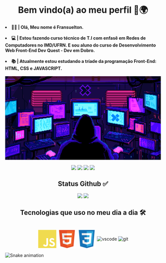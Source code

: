 <h1 align="center">Bem vindo(a) ao meu perfil 👋🌍</h1>

<strong>
  <li>🙋‍♂️ | Olá, Meu nome é Fransuelton.
<br>
<br>
  <li>💻 | Estou fazendo curso técnico de T.I com enfasê em Redes de Computadores no IMD/UFRN. E sou aluno do curso de Desenvolvimento Web Front-End Dev Quest - Dev em Dobro.
<br>
<br>
  <li>📚 | Atualmente estou estudando a tríade da programação Front-End: HTML, CSS e JAVASCRIPT.
</strong>
<br>

<div align="center">
<br>
<img src="./src/pixel-jeff-matrix-s.gif" width=800 height=270>

  <a href="https://instagram.com/elton_batista19" target="_blank"><img src="https://img.shields.io/badge/-Instagram-%23E4405F?style=for-the-badge&logo=instagram&logoColor=white" target="_blank"></a>
  <a href = "mailto:elton6103@gmail.com">
  <img src="https://img.shields.io/badge/Gmail-D14836?style=for-the-badge&logo=gmail&logoColor=white" target="_blank" ></a>
  <a href="https://www.linkedin.com/in/fransuelton/" target="_blank"><img src="https://img.shields.io/badge/LinkedIn-0077B5?style=for-the-badge&logo=linkedin&logoColor=white" target="_blank"></a>
  <a href="https://steamcommunity.com/id/Fransuelton/"><img src="https://img.shields.io/badge/Steam-000000?style=for-the-badge&logo=steam&logoColor=white"></a>

<h2>Status Github ✅</h2>
      <img height="170em" src="https://github-readme-stats.vercel.app/api?username=fransuelton&show_icons=true&theme=dark&include_all_commits=true&count_private=true"/>
      <img height="170em" src="https://github-readme-stats.vercel.app/api/top-langs/?username=fransuelton&layout=compact&langs_count=7&theme=dark"/>

<br>

<h2>Tecnologias que uso no meu dia a dia 🛠️</h2>
  
  <br>
  <img align="center" alt="Js" width=60 src="https://raw.githubusercontent.com/devicons/devicon/master/icons/javascript/javascript-plain.svg">
  <img align="center" alt="HTML" width="60" src="https://raw.githubusercontent.com/devicons/devicon/master/icons/html5/html5-original.svg">
  <img align="center" alt="CSS"  width="60" src="https://raw.githubusercontent.com/devicons/devicon/master/icons/css3/css3-original.svg">
  <img align="center" alt="vscode" width="60" src="https://cdn.jsdelivr.net/gh/devicons/devicon/icons/vscode/vscode-original.svg" />
  <img align="center" alt="git" width=60 src="https://cdn.jsdelivr.net/gh/devicons/devicon/icons/git/git-original.svg" />

<br>
</div>

![Snake animation](https://github.com/fransuelton/fransuelton/blob/output/github-contribution-grid-snake.svg)
